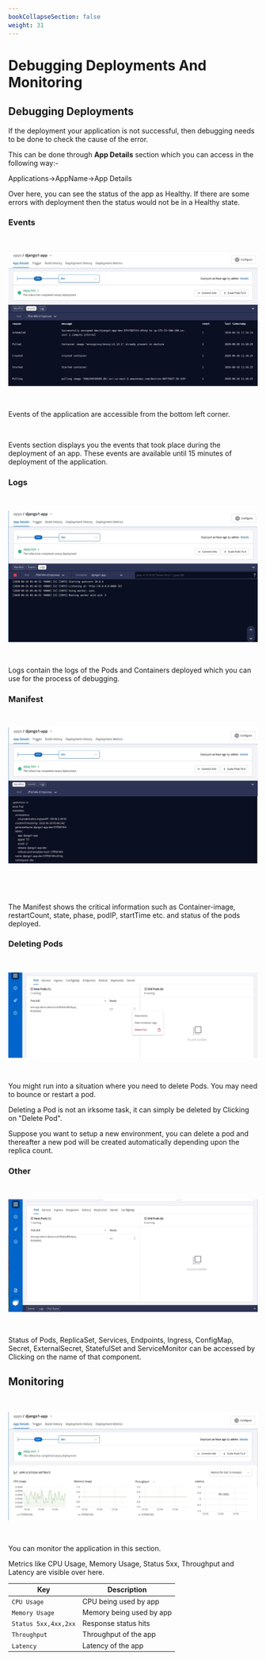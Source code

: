 ```yaml
---
bookCollapseSection: false
weight: 31
---
```

# Debugging Deployments And Monitoring
## Debugging Deployments


If the deployment your application is not successful, then debugging needs to be done to check the cause of the error.

This can be done through **App Details** section which you can access in the following way:- 

Applications->AppName->App Details

Over here, you can see the status of the app as Healthy. If there are some errors with deployment then the status would not be in a Healthy state.


### Events

&nbsp;&nbsp;

![Debuggind Deployment](../events1.jpg "Debuggind Deployment")

&nbsp;&nbsp;

Events of the application are accessible from the bottom left corner.

<br />

Events section displays you the events that took place during the deployment of an app. These events are available until 15 minutes of deployment of the application.



### Logs

&nbsp;&nbsp;

![Debuggind Deployment](../events2.jpg "Debuggind Deployment")

&nbsp;&nbsp;

Logs contain the logs of the Pods and Containers deployed which you can use for the process of debugging.

### Manifest

&nbsp;&nbsp;

![Debuggind Deployment](../events3.jpg "Debuggind Deployment")

&nbsp;&nbsp;

<br />

The Manifest shows the critical information such as Container-image, restartCount, state, phase, podIP, startTime etc. and status of the pods deployed.

### Deleting Pods

&nbsp;&nbsp;

![Debuggind Deployment](./app_details4.jpg "Debuggind Deployment")

&nbsp;&nbsp;

You might run into a situation where you need to delete Pods. You may need to bounce or restart a pod.

Deleting a Pod is not an irksome task, it can simply be deleted by Clicking on "Delete Pod".

Suppose you want to setup a new environment, you can delete a pod and thereafter a new pod will be created automatically depending upon the replica count.


### Other

&nbsp;&nbsp;

![Debuggind Deployment](./app_details5.jpg "Debuggind Deployment")

&nbsp;&nbsp;

Status of Pods, ReplicaSet, Services, Endpoints, Ingress, ConfigMap, Secret, ExternalSecret, StatefulSet and ServiceMonitor can be accessed by Clicking on the name of that component.

## Monitoring

&nbsp;&nbsp;

![Debuggind Deployment](../events4.jpg "Debuggind Deployment")

&nbsp;&nbsp;

You can monitor the application in this section.

Metrics like CPU Usage, Memory Usage, Status 5xx, Throughput and Latency are visible over here.

Key | Description
----|----
`CPU Usage` | CPU being used by app
`Memory Usage` | Memory being used by app
`Status 5xx,4xx,2xx` | Response status hits
`Throughput` | Throughput of the app
`Latency` | Latency of the app









  
